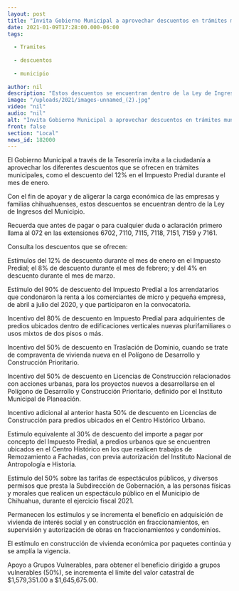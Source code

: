 ```yaml
---
layout: post
title: "Invita Gobierno Municipal a aprovechar descuentos en trámites municipales"
date: 2021-01-09T17:28:00.000-06:00
tags:
  
  - Tramites
  
  - descuentos
  
  - municipio
  
author: nil
description: "Estos descuentos se encuentran dentro de la Ley de Ingresos del Municipio."
image: "/uploads/2021/images-unnamed_(2).jpg"
video: "nil"
audio: "nil"
alt: "Invita Gobierno Municipal a aprovechar descuentos en trámites municipales"
front: false
section: "Local"
news_id: 182000
---
```


El Gobierno Municipal a través de la Tesorería invita a la ciudadanía a aprovechar los diferentes descuentos que se ofrecen en trámites municipales, como el descuento del 12% en el Impuesto Predial durante el mes de enero.

Con el fin de apoyar y de aligerar la carga económica de las empresas y familias chihuahuenses, estos descuentos se encuentran dentro de la Ley de Ingresos del Municipio.

Recuerda que antes de pagar o para cualquier duda o aclaración primero llama al 072 en las extensiones 6702, 7110, 7115, 7118, 7151, 7159 y 7161.

Consulta los descuentos que se ofrecen:

Estímulos del 12% de descuento durante el mes de enero en el Impuesto Predial; el 8% de descuento durante el mes de febrero; y del 4% en descuento durante el mes de marzo.

Estímulo del 90% de descuento del Impuesto Predial a los arrendatarios que condonaron la renta a los comerciantes de micro y pequeña empresa, de abril a julio del 2020, y que participaron en la convocatoria. 

Incentivo del 80% de descuento en Impuesto Predial para adquirientes de predios ubicados dentro de edificaciones verticales nuevas plurifamiliares o usos mixtos de dos pisos o más.

Incentivo del 50% de descuento en Traslación de Dominio, cuando se trate de compraventa de vivienda nueva en el Polígono de Desarrollo y Construcción Prioritario.

Incentivo del 50% de descuento en Licencias de Construcción relacionados con acciones urbanas, para los proyectos nuevos a desarrollarse en el Polígono de Desarrollo y Construcción Prioritario, definido por el Instituto Municipal de Planeación.

Incentivo adicional al anterior hasta 50% de descuento en Licencias de Construcción para predios ubicados en el Centro Histórico Urbano.

Estimulo equivalente al 30% de descuento del importe a pagar por concepto del Impuesto Predial, a predios urbanos que se encuentren ubicados en el Centro Histórico en los que realicen trabajos de Remozamiento a Fachadas, con previa autorización del Instituto Nacional de Antropología e Historia.

Estímulo del 50% sobre las tarifas de espectáculos públicos, y diversos permisos que presta la Subdirección de Gobernación, a las personas físicas y morales que realicen un espectáculo público en el Municipio de Chihuahua, durante el ejercicio fiscal 2021.

Permanecen los estímulos y se incrementa  el beneficio en adquisición de vivienda de interés social y en construcción en fraccionamientos, en supervisión y autorización de obras en fraccionamientos y condominios.

El estímulo en construcción de vivienda económica por paquetes continúa y se amplía la vigencia.

Apoyo a Grupos Vulnerables, para obtener el beneficio dirigido a grupos vulnerables (50%), se incrementa el límite del valor catastral de $1,579,351.00 a $1,645,675.00.